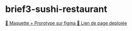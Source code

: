 # brief3-sushi-restaurant

[🔗  Maquette + Prorotype sur figma ](https://www.figma.com/file/tluBO1cn023cWgII8oTlg7/sushi-restaurant?node-id=2%3A12)
[🔗  Lien de page deploiée ](https://devssin.github.io/brief3-sushi-restaurant/)
